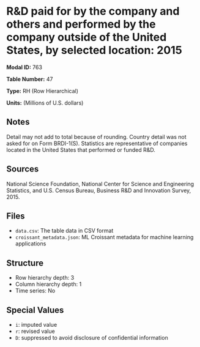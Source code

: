 # R&D paid for by the company and others and performed by the company outside of the United States, by selected location: 2015

**Modal ID:** 763

**Table Number:** 47

**Type:** RH (Row Hierarchical)

**Units:** (Millions of U.S. dollars)

## Notes

Detail may not add to total because of rounding. Country detail was not asked for on Form BRDI-1(S). Statistics are representative of companies located in the United States that performed or funded R&D.

## Sources

National Science Foundation, National Center for Science and Engineering Statistics, and U.S. Census Bureau, Business R&D and Innovation Survey, 2015.

## Files

- `data.csv`: The table data in CSV format
- `croissant_metadata.json`: ML Croissant metadata for machine learning applications

## Structure

- Row hierarchy depth: 3
- Column hierarchy depth: 1
- Time series: No

## Special Values

- `i`: imputed value
- `r`: revised value
- `D`: suppressed to avoid disclosure of confidential information
